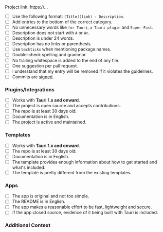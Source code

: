 Project link: https://...

- [ ] Use the following format: `[Title](link) - Description.`
- [ ] Add entries to the bottom of the correct category.
- [ ] No unnecessary words like `for Tauri`, `a Tauri plugin` and `Super-Fast`.
- [ ] Description does not start with `A` or `An`.
- [ ] Description is under 24 words.
- [ ] Description has no links or parenthesis.
- [ ] Use `backticks` when mentioning package names.
- [ ] Double-check spelling and grammar.
- [ ] No trailing whitespace is added to the end of any file.
- [ ] One suggestion per pull request.
- [ ] I understand that my entry will be removed if it violates the guidelines.
- [ ] Commits are [signed](https://docs.github.com/en/authentication/managing-commit-signature-verification/signing-commits).

### Plugins/Integrations

<!-- Ignore unless you're contributing to Plugins/Integrations -->

- [ ] Works with **Tauri 1.x and onward**.
- [ ] The project is open source and accepts contributions.
- [ ] The repo is at least 30 days old.
- [ ] Documentation is in English.
- [ ] The project is active and maintained.

### Templates

<!-- Ignore unless you're contributing to Templates -->

- [ ] Works with **Tauri 1.x and onward**.
- [ ] The repo is at least 30 days old.
- [ ] Documentation is in English.
- [ ] The template provides enough information about how to get started and what's included.
- [ ] The template is pretty different from the existing templates.

### Apps

<!-- Ignore unless you're contributing to Apps -->

- [ ] The app is original and not too simple.
- [ ] The README is in English.
- [ ] The app makes a reasonable effort to be fast, lightweight and secure.
- [ ] If the app closed source, evidence of it being built with Tauri is included.

### Additional Context
